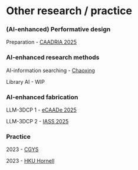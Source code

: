 # Other research / practice

### (AI-enhanced) Performative design

Preparation - [CAADRIA 2025](https://www.researchgate.net/publication/389754720_The_Impact_of_Natural_Ventilation_on_Building_Form_Optimisation_for_Energy_Efficiency_A_comparative_study_of_surface-to-volume_ratio_with_and_without_natural_ventilation)


### AI-enhanced research methods

AI-information searching - [Chaoxing](https://lib.xjtlu.edu.cn/node/1751)

Library AI - WIP

### AI-enhanced fabrication

LLM-3DCP 1 - [eCAADe 2025](https://www.researchgate.net/publication/391848317_Multimodal_Large_Language_Models_for_Adaptive_3D_Concrete_Printing)

LLM-3DCP 2 - [IASS 2025](https://www.researchgate.net/publication/393164965_Real-Time_Defect_Detection_Analysis_and_Suggestion_in_Adaptive_3D_Concrete_Printing_via_Multimodal_LLM_Integration)


### Practice

2023 - [CGYS](https://henrikclh.com/2023/08/20/CGYS2023.html)

2023 - [HKU Hornell](https://henrikclh.com/2023/09/23/HKUH2023.html)
